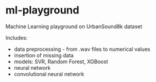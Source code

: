 # ml-playground
Machine Learning playground on UrbanSound8k dataset


Includes:  
- data preprocessing - from .wav files to numerical values
- insertion of missing data
- models: SVR, Random Forest, XGBoost
- neural network
- convolutional neural network
